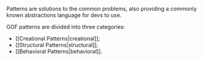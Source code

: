Patterns are solutions to the common problems, also providing a commonly known abstractions language for devs to use.

GOF patterns are divided into three categories:
- [[Creational Patterns|creational]];
- [[Structural Patterns|structural]];
- [[Behavioral Patterns|behavioral]].
